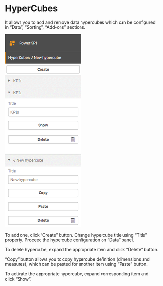 # HyperCubes

It allows you to add and remove data hypercubes which can be configured in “Data”, “Sorting”, “Add-ons” sections.

![](../.gitbook/assets/image%20%2861%29.png)


To add one, click “Create” button. Change hypercube title using “Title” property. Proceed the hypercube configuration on “Data” panel.

To delete hypercube, expand the appropriate item and click “Delete” button.

“Copy” button allows you to copy hypercube definition \(dimensions and measures\), which can be pasted for another item using “Paste” button.

To activate the appropriate hypercube, expand corresponding item and click “Show”.

